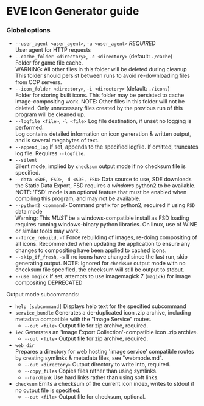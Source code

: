 # EVE Icon Generator guide

### Global options
* `--user_agent <user_agent>`, `-u <user_agent>` *REQUIRED*  
  User agent for HTTP requests
* `--cache_folder <directory>`, `-c <directory>` (default: `./cache`)  
  Folder for game file cache.  
  WARNING: All other files in this folder will be deleted during cleanup  
  This folder should persist between runs to avoid re-downloading files from CCP servers.
* `--icon_folder <directory>`, `-i <directory>` (default: `./icons`)  
  Folder for storing built icons.
  This folder may be persisted to cache image-compositing work.
  NOTE: Other files in this folder will not be deleted. Only unnecessary files created by the previous run of this program will be cleaned up.
* `--logfile <file>`, `-l <file>` 
  Log file destination, if unset no logging is performed.  
  Log contains detailed information on icon generation & written output, and is several megabytes of text.
* `--append_log`
  If set, appends to the specified logfile. If omitted, truncates log file. Requires `--logfile`.
* `--silent`  
  Silent mode, implied by `checksum` output mode if no checksum file is specified.
* `--data <SDE, FSD>`, `-d <SDE, FSD>`
  Data source to use, SDE downloads the Static Data Export, FSD requires a *windows* python2 to be available.
  NOTE: 'FSD' mode is an optional feature that must be enabled when compiling this program, and may not be available.
* `--python2 <command>`
  Command prefix for python2, required if using `FSD` data mode  
  Warning: This *MUST* be a windows-compatible install as FSD loading requires running windows-binary python libraries. On linux, use of WINE or similar tools may work.
* `--force_rebuild`, `-f`
  Force rebuilding of images, re-doing compositing of all icons. Recommended when updating the application to ensure any changes to compositing have been applied to cached icons.
* `--skip_if_fresh`, `-s`
  If no icons have changed since the last run, skip generating output.
  NOTE: Ignored for `checksum` output mode with no checksum file specified, the checksum will still be output to stdout.
* `--use_magick`
  If set, attempts to use imagemagick 7 (`magick`) for image compositing
  DEPRECATED

Output mode subcommands:
* `help [subcommand]` Displays help text for the specified subcommand
* `service_bundle`
  Generates a de-duplicated icon .zip archive, including metadata compatible with the "Image Service" routes.
  * `--out <file>` Output file for zip archive, required.
* `iec`
  Generates an 'Image Export Collection'-compatible icon .zip archive.
  * `--out <file>` Output file for zip archive, required.
* `web_dir`  
  Prepares a directory for web hosting 'image service' compatible routes by creating symlinks & metadata files, see "webmode.md".
  * `--out <directory>` Output directory to write into, required.
  * `--copy_files` Copies files rather than using symlinks.
  * `--hardlink` Use hard links rather than using soft links.
* `checksum`
  Emits a checksum of the current icon index, writes to stdout if no output file is specified.
  * `--out <file>` Output file for checksum, optional.